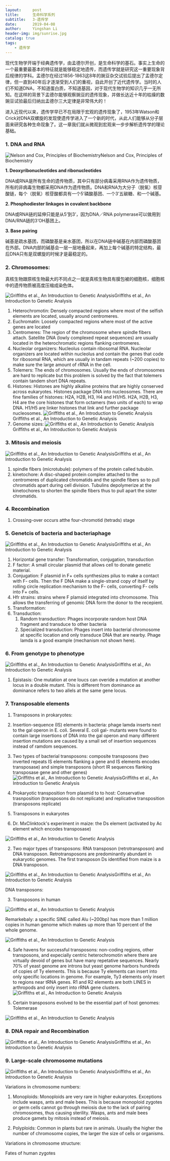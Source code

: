 ```yaml
---
layout:     post
title:      生命科学系列
subtitle:   3-遗传学
date:       2019-04-08
author:     Yingshan Li
header-img: img/sunrise.jpg
catalog: true
tags:
    - 遗传学
---
```


现代生物学开端于经典遗传学，由孟德尔开创，是生命科学的基石。事实上生命的一个最重要最基本的特征就是能够稳定地遗传，而遗传学就是研究这一重要现象背后规律的学科。孟德尔在经过1856-1863这8年的豌豆杂交试验后提出了孟德尔定律，但一直到40年后才逐渐受到人们的重视，自此开创了近代遗传学。当时的人们不知道DNA，不知道蛋白质，不知道基因，对于现代生物学的知识几乎一无所知。在这样的背景下孟德尔能够观察豌豆的遗传现象，并做长达近十年的枯燥的数豌豆试验最后归纳出孟德尔三大定律是非常伟大的！

进入近现代以来，遗传学早已不在局限于宏观的遗传现象了，1953年Watson和Crick对DNA双螺旋的发现使遗传学进入了一个新的时代，从此人们能够从分子层面来研究各种生命现象了。这一章我们就从微观到宏观来一步步解析遗传学的理论基础。

### 1. DNA and RNA

![Nelson and Cox, Principles of Biochemistry](https://i.imgur.com/4wWahIK.jpg)Nelson and Cox, Principles of Biochemistry

**1. Deoxyribonucleotides and ribonucleotides**

DNA或RNA是所有生命的遗传物质，其中只有部分病毒采用RNA作为遗传物质，所有的非病毒生物都采用DNA作为遗传物质。DNA和RNA为大分子（脱氧）核苷酸链，每个（脱氧）核苷酸都具有一个5‘磷酸基团、一个3’五碳糖、和一个碱基。

**2. Phosphodiester linkages in covalent backbone**

DNA或RNA链的延伸只能是从5‘到3’，因为DNA／RNA polymerase可以做用到DNA/RNA链的3‘OH基团上。

**3. Base pairing**

碱基是疏水基团，而磷酸基是亲水基团，所以在DNA链中碱基在内部而磷酸基团在外部。DNA内部的碱基会一层一层地叠起来，再加上每个碱基的特定结构，最后DNA只有是双螺旋的时候才是最稳定的。

### 2. Chromosomes: 

真核生物跟原核生物最大的不同点之一就是真核生物具有膜包被的细胞核，细胞核中的遗传物质被高度压缩成染色体。

![Griffiths et al., An Introduction to Genetic Analysis](https://i.imgur.com/cifpU75.jpg)Griffiths et al., An Introduction to Genetic Analysis

1. Heterochromotin: Densely compacted regions where most of the selfish elements are located, usually around centromeres.
2. Euchromatin: Loosely compacted regions where most of the active genes are located
3. Centromeres: The region of the chromosome where spindle fibers attach. Satellite DNA (lowly complexed repeat sequences) are usually located in the heterochromatic regions flanking centromeres.
4. Nucleolar organizers: Nucleolus contain ribosomal RNA. Nucleolar organizers are located within nucleolus and contain the genes that code for ribosomal RNA, which are usually in tandam repeats (~200 copies) to make sure the large amount of rRNA in the cell. 
5. Tolemers: The ends of chromosomes. Usually the ends of chromosomes are hard to replicate but this problem is solved by the fact that tolemers contain tandem short DNA repeats.
6. Histones: Histones are highly alkaline proteins that are highly conserved across eukaryotes. Histones package DNA into nucleosomes. There are fine families of histones: H2A, H2B, H3, H4 and H1/H5. H2A, H2B, H3, H4 are the core histones that form octamers (two units of each) to wrap DNA. H1/H5 are linker histones that link and further package nucleosomes. ![Griffiths et al., An Introduction to Genetic Analysis](https://i.imgur.com/7L3lO5f.jpg)Griffiths et al., An Introduction to Genetic Analysis
7. Genome sizes: ![Griffiths et al., An Introduction to Genetic Analysis](https://i.imgur.com/llnH5c2.png)Griffiths et al., An Introduction to Genetic Analysis

### 3. Mitosis and meiosis

![Griffiths et al., An Introduction to Genetic Analysis](https://i.imgur.com/Kd7oxct.jpg)Griffiths et al., An Introduction to Genetic Analysis
	
1. spindle fibers (microtubule): polymers of the protein called tububin. 
2. kinetochore: A disc-shaped protein complex attached to the centromeres of duplicated chromatids and the spindle fibers so to pull chromatids apart during cell division. Tubulins depolymerize at the kinetochores to shorten the spindle fibers thus to pull apart the sister chromatids. 

### 4. Recombination

1. Crossing-over occurs atthe four-chromotid (tetrads) stage 

### 5. Genetcis of bacteria and bacteriaphage

![Griffiths et al., An Introduction to Genetic Analysis](https://i.imgur.com/xBQ3XY8.jpg)Griffiths et al., An Introduction to Genetic Analysis

1. Horizontal gene transfer: Transformation, conjugation, transduction 
2. F factor: A small circular plasmid that allows cell to donate genetic material. 
3. Conjugation: F plasmid in F+ cells synthesizes pilus to make a contact with F- cells. Then the F DNA make a single-strand copy of itself by rolling circle replication mechanism to the F- cells, converting F- cells into F+ cells. 
4. Hfr strains: strains where F plamsid integrated into chromosome. This allows the transferring of genomic DNA form the donor to the recepient. 
5. Transformation:
6. Transduction: 
	1. Random transduction: Phages incorporate random host DNA fragment and transduce to other bacteria
	2. Specialized transduction: Phages insert into bacterial chromosome at specific location and only transduce DNA that are nearby. Phage lamda is a good example (mechanism not shown here). 

	
### 6. From genotype to phenotype

![Griffiths et al., An Introduction to Genetic Analysis](https://i.imgur.com/tEjq3gL.jpg)Griffiths et al., An Introduction to Genetic Analysis
 
1. Epistasis: One mutation at one loucs can overide a mutation at another locus in a double mutant. This is different from dominance as dominance refers to two allels at the same gene locus. 

### 7. Transposable elements

1. Transposons in prokaryotes:

1. Insertion-sequence (IS) elements in bacteria: phage lamda inserts next to the gal operon in E. coli. Several E. coli gal- mutants were found to contain large insertions of DNA into the gal operon and many different insertion mutations are caused by a small set of insertion sequences instead of ramdom sequences. 

2. Two types of bacterial transposons: composite transposons (two inverted repeats IS elements flanking a gene and IS elements encodes transposase) and simple transposons (short IR sequences flanking transposase gene and other genes)
![Griffiths et al., An Introduction to Genetic Analysis](https://i.imgur.com/HdOIPCJ.jpg)Griffiths et al., An Introduction to Genetic Analysis

3. Prokaryotic transposition from plasmid to to host: Conservative trasnposition (transposons do not replicate) and replicative transposition (transposons replicate)

2. Transposons in eukaryotes

1. Dr. MxClinktock's experiment in maize: the Ds element (activated by Ac element which encodes transposase)

![Griffiths et al., An Introduction to Genetic Analysis](https://i.imgur.com/qzcjDAt.jpg)

2. Two major types of transposons: RNA transposon (retrotransposon) and DNA transposon. Retrotransposons are predominantly abundant in eukaryotic genomes. The first transposon Ds identified from maize is a DNA transposon.

![Griffiths et al., An Introduction to Genetic Analysis](https://i.imgur.com/8ImRF76.jpg)Griffiths et al., An Introduction to Genetic Analysis

DNA transposons:

3. Transposons in human

![Griffiths et al., An Introduction to Genetic Analysis](https://i.imgur.com/muIq1QD.jpg)

Remarkebaly: a specific SINE called Alu (~200bp) has more than 1 million copies in human genome which makes up more than 10 percent of the whole genome.

![Griffiths et al., An Introduction to Genetic Analysis](https://i.imgur.com/MQgdRXj.jpg)

4. Safe havens for successful transposons: non-coding regions, other transposons, and expecially centric heterochromotin where there are virtually devoid of genes but have many repetative sequences. Nearly 70% of yeast genome are introns but yeast genome harbors hundreds of copies of Ty elements. This is because Ty elements can insert into only specific locations in genome. For example, Ty3 elements only insert to regions near tRNA genes. R1 and R2 elements are both LINES in arthropods and only insert into rRNA gene clusters. 
![Griffiths et al., An Introduction to Genetic Analysis](https://i.imgur.com/HTA7Q65.jpg)

5. Certain transposons evolved to be the essential part of host genomes: Tolemerase

![Griffiths et al., An Introduction to Genetic Analysis](https://i.imgur.com/0k9HBqO.jpg)


### 8. DNA repair and Recombination

![Griffiths et al., An Introduction to Genetic Analysis](https://i.imgur.com/ZfRxjdP.jpg)Griffiths et al., An Introduction to Genetic Analysis

### 9. Large-scale chromosome mutations

![Griffiths et al., An Introduction to Genetic Analysis](https://i.imgur.com/ttlE0P8.jpg)Griffiths et al., An Introduction to Genetic Analysis

Variations in chromosome numbers:

1. Monoploids: Monoploids are very rare in higher eukaryotes. Exceptions include wasps, ants and male bees. This is because monoploid zygotes or germ cells cannot go through meiosis due to the lack of pairing chromosomes, thus causing sterility. Wasps, ants and male bees produce gamets by mitosis instead of meiosis. 

2. Polyploids: Common in plants but rare in animals. Usually the higher the number of chromosome copies, the larger the size of cells or organisms. 

Variations in chromosome structure:


Fates of human zygotes
